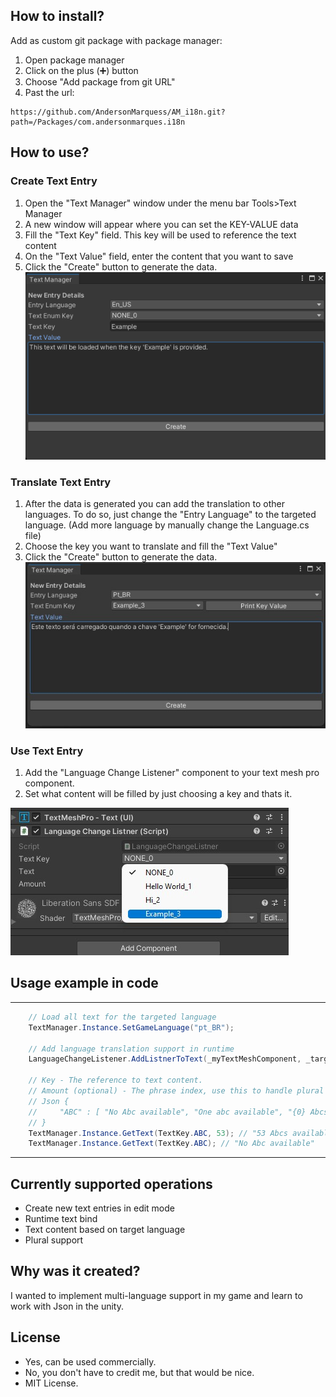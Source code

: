 <h2>How to install?</h2>

Add as custom git package with package manager:

1. Open package manager
2. Click on the plus (➕) button
3. Choose "Add package from git URL"
4. Past the url: 
```
https://github.com/AndersonMarquess/AM_i18n.git?path=/Packages/com.andersonmarques.i18n
```

<h2>How to use?</h2>

<h3>Create Text Entry</h3>

1. Open the "Text Manager" window under the menu bar Tools>Text Manager
1. A new window will appear where you can set the KEY-VALUE data
1. Fill the "Text Key" field. This key will be used to reference the text content
1. On the "Text Value" field, enter the content that you want to save
1. Click the "Create" button to generate the data.
![Window for text key and value creation](./ReadmeContent/TextWindow.png)

<h3>Translate Text Entry</h3>

1. After the data is generated you can add the translation to other languages. To do so, just change the "Entry Language" to the targeted language. (Add more language by manually change the Language.cs file)
1. Choose the key you want to translate and fill the "Text Value"
1. Click the "Create" button to generate the data.
![Window for text value translation](./ReadmeContent/AddTextToOtherLanguage.jpg)

<h3>Use Text Entry</h3>

1. Add the "Language Change Listener" component to your text mesh pro component.
1. Set what content will be filled by just choosing a key and thats it.

![Component to load translation](./ReadmeContent/ManualUsage.jpg)

<h2>Usage example in code</h2>
<hr>

```cs
    // Load all text for the targeted language
    TextManager.Instance.SetGameLanguage("pt_BR");

    // Add language translation support in runtime
    LanguageChangeListener.AddListnerToText(_myTextMeshComponent, _targetKey);    
        
    // Key - The reference to text content.
    // Amount (optional) - The phrase index, use this to handle plural version.    
    // Json {
    //     "ABC" : [ "No Abc available", "One abc available", "{0} Abcs available" ]
    // }        
    TextManager.Instance.GetText(TextKey.ABC, 53); // "53 Abcs available"
    TextManager.Instance.GetText(TextKey.ABC); // "No Abc available"
```

<hr>
<h2>Currently supported operations</h2>

- Create new text entries in edit mode
- Runtime text bind
- Text content based on target language
- Plural support

<h2>Why was it created?</h2>
<p>I wanted to implement multi-language support in my game and learn to work with Json in the unity.</p>

<h2>License</h2>

- Yes, can be used commercially.
- No, you don't have to credit me, but that would be nice.
- MIT License.
